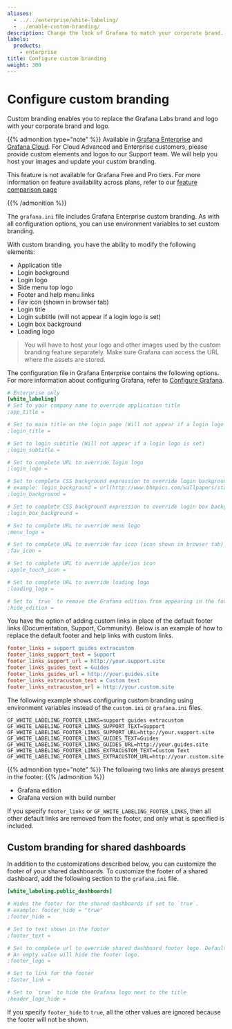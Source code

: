 ```yaml
---
aliases:
  - ../../enterprise/white-labeling/
  - ../enable-custom-branding/
description: Change the look of Grafana to match your corporate brand.
labels:
  products:
    - enterprise
title: Configure custom branding
weight: 300
---
```


# Configure custom branding

Custom branding enables you to replace the Grafana Labs brand and logo with your corporate brand and logo.

{{% admonition type="note" %}}
Available in [Grafana Enterprise](../../../introduction/grafana-enterprise/) and [Grafana Cloud](/docs/grafana-cloud). For Cloud Advanced and Enterprise customers, please provide custom elements and logos to our Support team. We will help you host your images and update your custom branding.

This feature is not available for Grafana Free and Pro tiers.
For more information on feature availability across plans, refer to our [feature comparison page](/docs/grafana-cloud/cost-management-and-billing/understand-grafana-cloud-features/)

{{% /admonition %}}

The `grafana.ini` file includes Grafana Enterprise custom branding. As with all configuration options, you can use environment variables to set custom branding.

With custom branding, you have the ability to modify the following elements:

- Application title
- Login background
- Login logo
- Side menu top logo
- Footer and help menu links
- Fav icon (shown in browser tab)
- Login title
- Login subtitle (will not appear if a login logo is set)
- Login box background
- Loading logo

> You will have to host your logo and other images used by the custom branding feature separately. Make sure Grafana can access the URL where the assets are stored.

The configuration file in Grafana Enterprise contains the following options. For more information about configuring Grafana, refer to [Configure Grafana](../).

```ini
# Enterprise only
[white_labeling]
# Set to your company name to override application title
;app_title =

# Set to main title on the login page (Will not appear if a login logo is set)
;login_title =

# Set to login subtitle (Will not appear if a login logo is set)
;login_subtitle =

# Set to complete URL to override login logo
;login_logo =

# Set to complete CSS background expression to override login background
# example: login_background = url(http://www.bhmpics.com/wallpapers/starfield-1920x1080.jpg)
;login_background =

# Set to complete CSS background expression to override login box background
;login_box_background =

# Set to complete URL to override menu logo
;menu_logo =

# Set to complete URL to override fav icon (icon shown in browser tab)
;fav_icon =

# Set to complete URL to override apple/ios icon
;apple_touch_icon =

# Set to complete URL to override loading logo
;loading_logo =

# Set to `true` to remove the Grafana edition from appearing in the footer
;hide_edition =
```

You have the option of adding custom links in place of the default footer links (Documentation, Support, Community). Below is an example of how to replace the default footer and help links with custom links.

```ini
footer_links = support guides extracustom
footer_links_support_text = Support
footer_links_support_url = http://your.support.site
footer_links_guides_text = Guides
footer_links_guides_url = http://your.guides.site
footer_links_extracustom_text = Custom text
footer_links_extracustom_url = http://your.custom.site
```

The following example shows configuring custom branding using environment variables instead of the `custom.ini` or `grafana.ini` files.

```
GF_WHITE_LABELING_FOOTER_LINKS=support guides extracustom
GF_WHITE_LABELING_FOOTER_LINKS_SUPPORT_TEXT=Support
GF_WHITE_LABELING_FOOTER_LINKS_SUPPORT_URL=http://your.support.site
GF_WHITE_LABELING_FOOTER_LINKS_GUIDES_TEXT=Guides
GF_WHITE_LABELING_FOOTER_LINKS_GUIDES_URL=http://your.guides.site
GF_WHITE_LABELING_FOOTER_LINKS_EXTRACUSTOM_TEXT=Custom Text
GF_WHITE_LABELING_FOOTER_LINKS_EXTRACUSTOM_URL=http://your.custom.site
```

{{% admonition type="note" %}}
The following two links are always present in the footer:
{{% /admonition %}}

- Grafana edition
- Grafana version with build number

If you specify `footer_links` or `GF_WHITE_LABELING_FOOTER_LINKS`, then all other default links are removed from the footer, and only what is specified is included.

## Custom branding for shared dashboards

In addition to the customizations described below, you can customize the footer of your shared dashboards.
To customize the footer of a shared dashboard, add the following section to the `grafana.ini` file.

```ini
[white_labeling.public_dashboards]

# Hides the footer for the shared dashboards if set to `true`.
# example: footer_hide = "true"
;footer_hide =

# Set to text shown in the footer
;footer_text =

# Set to complete url to override shared dashboard footer logo. Default is `grafana-logo` and will display the Grafana logo.
# An empty value will hide the footer logo.
;footer_logo =

# Set to link for the footer
;footer_link =

# Set to `true` to hide the Grafana logo next to the title
;header_logo_hide =
```

If you specify `footer_hide` to `true`, all the other values are ignored because the footer will not be shown.
